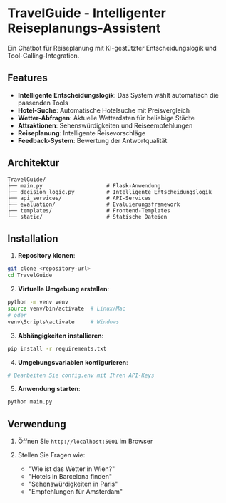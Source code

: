 # TravelGuide - Intelligenter Reiseplanungs-Assistent

Ein Chatbot für Reiseplanung mit KI-gestützter Entscheidungslogik und Tool-Calling-Integration.

## Features

- **Intelligente Entscheidungslogik**: Das System wählt automatisch die passenden Tools
- **Hotel-Suche**: Automatische Hotelsuche mit Preisvergleich
- **Wetter-Abfragen**: Aktuelle Wetterdaten für beliebige Städte
- **Attraktionen**: Sehenswürdigkeiten und Reiseempfehlungen
- **Reiseplanung**: Intelligente Reisevorschläge
- **Feedback-System**: Bewertung der Antwortqualität

## Architektur

```
TravelGuide/
├── main.py                    # Flask-Anwendung
├── decision_logic.py          # Intelligente Entscheidungslogik
├── api_services/              # API-Services
├── evaluation/                # Evaluierungsframework
├── templates/                 # Frontend-Templates
└── static/                    # Statische Dateien
```

## Installation

1. **Repository klonen**:
```bash
git clone <repository-url>
cd TravelGuide
```

2. **Virtuelle Umgebung erstellen**:
```bash
python -m venv venv
source venv/bin/activate  # Linux/Mac
# oder
venv\Scripts\activate     # Windows
```

3. **Abhängigkeiten installieren**:
```bash
pip install -r requirements.txt
```

4. **Umgebungsvariablen konfigurieren**:
```bash
# Bearbeiten Sie config.env mit Ihren API-Keys
```

5. **Anwendung starten**:
```bash
python main.py
```

## Verwendung

1. Öffnen Sie `http://localhost:5001` im Browser

2. Stellen Sie Fragen wie:
   - "Wie ist das Wetter in Wien?"
   - "Hotels in Barcelona finden"
   - "Sehenswürdigkeiten in Paris"
   - "Empfehlungen für Amsterdam"